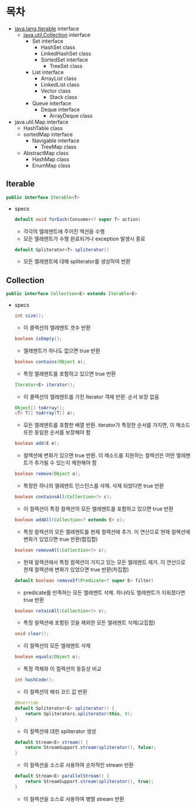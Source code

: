 # 목차
- [java.lang.Iterable](#iterable) interface
	- [java.util.Collection](#collection) interface
		- Set interface
			- HashSet class
			- LinkedHashSet class
			- SortedSet interface
				- TreeSet class
		- List interface
			- ArrayList class
			- LinkedList class
			- Vector class
				- Stack class
		- Queue interface
			- Deque interface
				- ArrayDeque class
- java.util.Map interface
	- HashTable class
	- sortedMap interface
		- Navigable interface
			- TreeMap class
	- AbstractMap class
		- HashMap class
		- EnumMap class

## Iterable
```java
public interface Iterable<T>
```
- specs
	```java
	default void forEach(Consumer<? super T> action)
	```
	- 각각의 엘레멘트에 주어진 액션을 수행
	- 모든 엘레멘트가 수행 완료되거나 exception 발생시 종료
	```java
	default Spliterator<T> spliterator()
	```
	- 모든 엘레멘트에 대해 spliterator를 생성하여 반환

## Collection
```java
public interface Collection<E> extends Iterable<E>
```
- specs
	```java
	int size();
	```
	- 이 콜렉션의 엘레멘트 갯수 반환

	```java
	boolean isEmpty();
	```
	- 엘레멘트가 하나도 없으면 true 반환

	```java
	boolean contains(Object o);
	```
	- 특정 엘레멘트를 포함하고 있으면 true 반환

	```java
	Iterator<E> iterator();
	```
	- 이 콜렉션의 엘레멘트를 가진 Iterator 객체 반환. 순서 보장 없음

	```java
	Object[] toArray();
	<T> T[] toArray(T[] a);
	```
	- 모든 엘레멘트를 포함한 배열 반환. iterator가 특정한 순서를 가지면, 이 메소드 또한 동일한 순서를 보장해야 함

	```java
	boolean add(E e);
	```
	- 컬렉션에 변화가 있으면 true 반환. 이 메소드를 지원하는 컬렉션은 어떤 엘레멘트가 추가될 수 있는지 제한해야 함

	```java
	boolean remove(Object o);
	```
	- 특정한 하나의 엘레멘트 인스턴스를 삭제. 삭제 되었다면 true 반환

	```java
	boolean containsAll(Collection<?> c);
	```
	- 이 컬렉션이 특정 컬렉션의 모든 엘레멘트를 포함하고 있으면 true 반환

	```java
	boolean addAll(Collection<? extends E> c);
	```
	- 특정 컬렉션의 모든 엘레멘트를 현재 컬렉션에 추가. 이 연산으로 현재 컬렉션에 변화가 있었으면 true 반환(합집합)

	```java
	boolean removeAll(Collection<?> c);
	```
	- 현재 컬렉션에서 특정 컬렉션이 가지고 있는 모든 엘레멘트 제거. 이 연산으로 현재 컬렉션에 변화가 있었으면 true 반환(차집합)

	```java
	default boolean removeIf(Predicate<? super E> filter)
	```
	- predicate를 만족하는 모든 엘레멘트 삭제. 하나라도 엘레멘트가 지워졌다면 true 반환

	```java
	boolean retainAll(Collection<?> c);
	```
	- 특정 컬렉션에 포함된 것을 제외한 모든 엘레멘트 삭제(교집합)

	```java
	void clear();
	```
	- 이 컬렉션의 모든 엘레멘트 삭제 

	```java
	boolean equals(Object o);
	```
	- 특정 객체와 이 컬렉션의 동등성 비교

	```java
	int hashCode();
	```
	- 이 컬렉션의 해쉬 코드 값 반환

	```java
	@Override
    default Spliterator<E> spliterator() {
        return Spliterators.spliterator(this, 0);
    }
	```
	- 이 컬렉션에 대한 spliterator 생성

	```java
	default Stream<E> stream() {
        return StreamSupport.stream(spliterator(), false);
    }
	```
	- 이 컬렉션을 소스로 사용하여 순차적인 stream 반환

	```java
	default Stream<E> parallelStream() {
        return StreamSupport.stream(spliterator(), true);
    }
	```
	- 이 컬렉션을 소스로 사용하여 병렬 stream 반환








	
	
	
